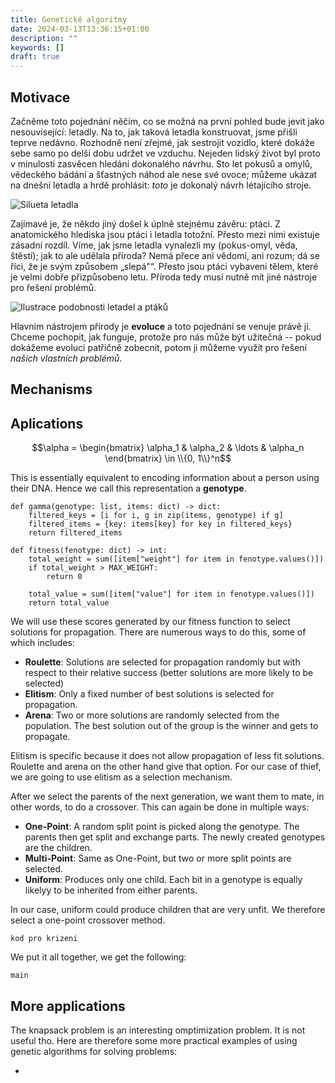 ```yaml
---
title: Genetické algoritmy
date: 2024-03-13T13:36:15+01:00
description: ""
keywords: []
draft: true
---
```


## Motivace

<!-- Let us begin with something that will seem unrelated at first -- airplanes. It took us a long time to figure them out. It is not at all obvious how to construct a vehicle that can maintain itself in the air. Yet, over the years, through trial and error, science, and even sheer luck, we have slowly reached the conclusion. We can confidently say: this is the best shape for flight. -->
Začněme toto pojednání něčím, co se možná na první pohled bude jevit jako nesouvisející: letadly. Na to, jak taková letadla konstruovat, jsme přišli teprve nedávno. Rozhodně není zřejmé, jak sestrojit vozidlo, které dokáže sebe samo po delší dobu udržet ve vzduchu. Nejeden lidský život byl proto v minulosti zasvěcen hledání dokonalého návrhu. Sto let pokusů a omylů, vědeckého bádání a šťastných náhod ale nese své ovoce; můžeme ukázat na dnešní letadla a hrdě prohlásit: *toto* je dokonalý návrh létajícího stroje.

![Silueta letadla](plane.webp)

<!-- What's interesting is that someone has also reached the same conclusion: birds. Anatomically, birds and airplanes are equivalent. Yet there is a fundamental difference between them. We know, how we invented airplanes (trial and error, science, luck); but how did nature do it? After all, it is not a sentient being. It cannot reason, and it is certainly blind. Yet birds are equipped with a body that is very well fit for flying. Nature therefore has to have other tools; otherwise it coundn't have solved the problem of flight. -->
Zajímavé je, že někdo jiný došel k úplně stejnému závěru: ptáci. Z anatomického hlediska jsou ptáci i letadla totožní. Přesto mezi nimi existuje zásadní rozdíl. Víme, jak jsme letadla vynalezli my (pokus-omyl, věda, štěstí); jak to ale udělala příroda? Nemá přece ani vědomí, ani rozum; dá se říci, že je svým způsobem &bdquo;slepá"&ldquo;. Přesto jsou ptáci vybaveni tělem, které je velmi dobře přizpůsobeno letu. Příroda tedy musí nutně mít jiné nástroje pro řešení problémů.

![Ilustrace podobnosti letadel a ptáků](planes_birds.webp)

<!-- The tool nature uses for solving problems is called evolution. We are interested in understanding it because there is something in it for us -- if we understand evolution, then we can possibly use it for solving *our own problems*. -->
Hlavním nástrojem přírody je **evoluce** a toto pojednání se venuje právě jí. Chceme pochopit, jak funguje, protože pro nás může být užitečná -- pokud dokážeme evoluci patřičně zobecnit, potom ji můžeme využít pro řešení *našich vlastních problémů*.

## Mechanisms

<!-- Let us imagine a population of birds. We can say that there are always going to be differences among individual members -- some birds are just going to be stronger, faster, and healthier than others, generally better at survival. For illustration purposes, let's exagerate the differences and say that one third of the population was born with just one wing. This makes the third obviously less fit than the rest. What happens to these birds? Without a wing, they are not likely to survive for long, and if they will, they certainly will not reproduce. Either way, the consequence of their disability is that they *lose influence over the next generation* -- their genes will not propagate. Conversely, fittest birds are most likely to attract mates and reproduce, meaning they are to have a significant influence on the children -- they are going to be carrying their genes. The children are shaped after the fittest parents, and the fittest children will shape their grandchildren and so on. This process is the first mechanism of evolution: **selection**. -->

<!-- Let's abandon flying creatures for a second and observe organisms living at a much smaller scale: bacteria. Members of bacteria population also undergo selection. This mode of evolution has just one problem. Bacteria reproduce by creating replicas of itself. With our current state of evolution, the children would be identical to their parents. Even with the fittest bacteria reproducing the fasters and influencing the population, hidden weaknesses of the parents are also present in the children. Exploiting this weakness leads to the death of the whole family. These huge wipeouts are terminal for populations like these. Small, random noise is therefore introduced into the childrens genotypes, which prevents them from all sharing the same weaknesses. These occasional random changes are called **mutations** and are a vital part of the evolutionary process, not just in bacteria. The mutation rate has to be properly calibrated -- too small means practically losing it's advantages, while too big leads to big number of negative mutations, which retards and mutates the population. -->

<!-- But most life on earth does not reproduce by cloning. In the animal kingdom, every child has two parents -- one mother, one father. The childrens genes are donated from each parent roughly equally. This means that the child has an equal change of receiving a gene from either of the parents. This is advantageous become bad genes from one parent can be replaced by good genes from the other. We call this process **crossover**. -->

## Aplications

<!-- A thief breaks into a house and is about to steal himself some goods. He wants to maximize his gains, but can only carry a certain weight. Which items should the thief steal from the house? This riddle is known as **the knapsack problem** and the solution is not at all obvious. There is no nice formula that we can use. Looking at all possible answers and picking the best one is not a solution either -- if we consider that each item can either be stolen or not stolen, for $n$ items we are looking at $2_n$ possible solutions. This problem gets thus very computationally intensive for large numbers of items; for just twenty items, we are looking at over a milion possible soutions! -->

<!-- Let's think about how we can use our newly gained knowledge to transform this riddle into an evolutionary problem. As mentioned, each item can be either stolen or not stolen; we can therefore represent possible solutions using binary vectors. Each bit corresponds to a specific item and its value tells us whether the thief will steal it or not. -->

$$\alpha = \begin{bmatrix} \alpha_1 & \alpha_2 & \ldots & \alpha_n \end{bmatrix} \in \\{0, 1\\}^n$$

This is essentially equivalent to encoding information about a person using their DNA. Hence we call this representation a **genotype**.

<!-- A genotype is used to "build" the particular creature, a particular person, or in our case, a particular solution. We call this build a **fenotype**. To implement this, we define a **gamma converter**. It creates a fenotype out of a genotype. For our knapsack problem, we would filter out the items based on the bit values in the genotype. If it is a one, include it in the fenotype. The filtered lsit of items is then returned by the function. -->

```
def gamma(genotype: list, items: dict) -> dict:
    filtered_keys = [i for i, g in zip(items, genotype) if g]
    filtered_items = {key: items[key] for key in filtered_keys}
    return filtered_items
```

<!-- Now that we are able to create these fenotypes, we need a way of evaulating them. In other words, we need to determine how well they solve our problem. We call this a **fitness function**. As said, our goal is to maximize the gains while not exceeding a weight limit. We can implement the following algorithm: -->

```
def fitness(fenotype: dict) -> int:
    total_weight = sum([item["weight"] for item in fenotype.values()])
    if total_weight > MAX_WEIGHT:
        return 0

    total_value = sum([item["value"] for item in fenotype.values()])
    return total_value
```

We will use these scores generated by our fitness function to select solutions for propagation. There are numerous ways to do this, some of which includes:

- **Roulette**: Solutions are selected for propagation randomly but with respect to their relative success (better solutions are more likely to be selected)
- **Elitism**: Only a fixed number of best solutions is selected for propagation.
- **Arena**: Two or more solutions are randomly selected from the population. The best solution out of the group is the winner and gets to propagate.

Elitism is specific because it does not allow propagation of less fit solutions. Roulette and arena on the other hand give that option. For our case of thief, we are going to use elitism as a selection mechanism.

After we select the parents of the next generation, we want them to mate, in other words, to do a crossover. This can again be done in multiple ways:

<!-- make sure the names are correct -->
- **One-Point**: A random split point is picked along the genotype. The parents then get split and exchange parts. The newly created genotypes are the children.
- **Multi-Point**: Same as One-Point, but two or more split points are selected.
- **Uniform**: Produces only one child. Each bit in a genotype is equally likelyy to be inherited from either parents.

In our case, uniform could produce children that are very unfit. We therefore select a one-point crossover method.

```
kod pro krizeni
```

We put it all together, we get the following:

```
main
```

<!-- komentar ke kodu -->

<!-- MOZNA O HODNE MENE TECHNICKE, SPISE POVIDANI, OBRAZKY MISTO KODU

The entire script is to be found HERE. <!-- link -->

## More applications

The knapsack problem is an interesting omptimization problem. It is not useful tho. Here are therefore some more practical examples of using genetic algorithms for solving problems:

-
